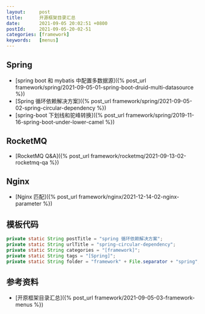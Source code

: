 ```yaml
---
layout:     post
title:      开源框架目录汇总
date:       2021-09-05 20:02:51 +0800
postId:     2021-09-05-20-02-51
categories: [framework]
keywords:   [menus]
---
```


## Spring

* [spring boot 和 mybatis 中配置多数据源]({% post_url framework/spring/2021-09-05-01-spring-boot-druid-multi-datasource %})
* [Spring 循环依赖解决方案]({% post_url framework/spring/2021-09-05-02-spring-circular-dependency %})
* [spring-boot 下划线和驼峰转换]({% post_url framework/spring/2019-11-16-spring-boot-under-lower-camel %})

## RocketMQ
* [RocketMQ Q&A]({% post_url framework/rocketmq/2021-09-13-02-rocketmq-qa %})

## Nginx
* [Nginx 匹配]({% post_url framework/nginx/2021-12-14-02-nginx-parameter %})


## 模板代码
```java
private static String postTitle = "spring 循环依赖解决方案";
private static String urlTitle = "spring-circular-dependency";
private static String categories = "[framework]";
private static String tags = "[Spring]";
private static String folder = "framework" + File.separator + "spring";
```

## 参考资料
* [开原框架目录汇总]({% post_url framework/2021-09-05-03-framework-menus %})
